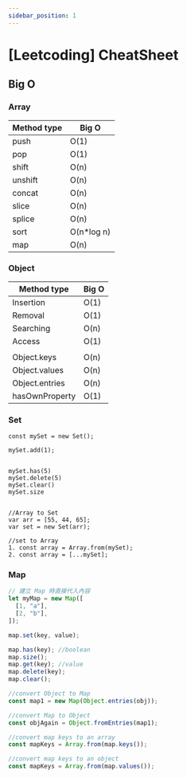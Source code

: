 ```yaml
---
sidebar_position: 1
---
```


# [Leetcoding] CheatSheet

## Big O

### Array

| Method type | Big O       |
| ----------- | ----------- |
| push        | O(1)        |
| pop         | O(1)        |
| shift       | O(n)        |
| unshift     | O(n)        |
| concat      | O(n)        |
| slice       | O(n)        |
| splice      | O(n)        |
| sort        | O(n\*log n) |
| map         | O(n)        |

### Object

| Method type    | Big O |
| -------------- | ----- |
| Insertion      | O(1)  |
| Removal        | O(1)  |
| Searching      | O(n)  |
| Access         | O(1)  |
|                |       |
| Object.keys    | O(n)  |
| Object.values  | O(n)  |
| Object.entries | O(n)  |
| hasOwnProperty | O(1)  |

### Set

```JS
const mySet = new Set();

mySet.add(1);


mySet.has(5)
mySet.delete(5)
mySet.clear()
mySet.size


//Array to Set
var arr = [55, 44, 65];
var set = new Set(arr);

//set to Array
1. const array = Array.from(mySet);
2. const array = [...mySet];

```

### Map

```js
// 建立 Map 時直接代入內容
let myMap = new Map([
  [1, "a"],
  [2, "b"],
]);

map.set(key, value);

map.has(key); //boolean
map.size();
map.get(key); //value
map.delete(key);
map.clear();

//convert Object to Map
const map1 = new Map(Object.entries(obj));

//convert Map to Object
const objAgain = Object.fromEntries(map1);

//convert map keys to an array
const mapKeys = Array.from(map.keys());

//convert map keys to an object
const mapKeys = Array.from(map.values());
```
